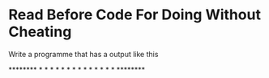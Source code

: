 <h1>Read Before Code For Doing Without Cheating</h1>

<p> Write a programme that has a output like this</p>
<per>
********
*      *
*      *
*      *
*      *
*      *
*      *
*      *
********
</per>
